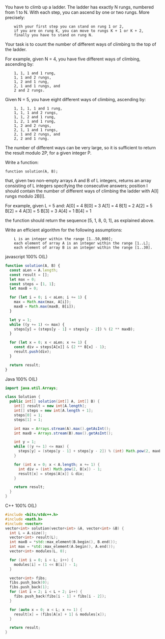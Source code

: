 

You have to climb up a ladder. The ladder has exactly N rungs, numbered from 1 to N. With each step, you can ascend by one or two rungs. More precisely:

        with your first step you can stand on rung 1 or 2,
        if you are on rung K, you can move to rungs K + 1 or K + 2,
        finally you have to stand on rung N.

Your task is to count the number of different ways of climbing to the top of the ladder.

For example, given N = 4, you have five different ways of climbing, ascending by:

        1, 1, 1 and 1 rung,
        1, 1 and 2 rungs,
        1, 2 and 1 rung,
        2, 1 and 1 rungs, and
        2 and 2 rungs.

Given N = 5, you have eight different ways of climbing, ascending by:

        1, 1, 1, 1 and 1 rung,
        1, 1, 1 and 2 rungs,
        1, 1, 2 and 1 rung,
        1, 2, 1 and 1 rung,
        1, 2 and 2 rungs,
        2, 1, 1 and 1 rungs,
        2, 1 and 2 rungs, and
        2, 2 and 1 rung.

The number of different ways can be very large, so it is sufficient to return the result modulo 2P, for a given integer P.

Write a function:

    function solution(A, B);

that, given two non-empty arrays A and B of L integers, returns an array consisting of L integers specifying the consecutive answers; position I should contain the number of different ways of climbing the ladder with A[I] rungs modulo 2B[I].

For example, given L = 5 and:
    A[0] = 4   B[0] = 3
    A[1] = 4   B[1] = 2
    A[2] = 5   B[2] = 4
    A[3] = 5   B[3] = 3
    A[4] = 1   B[4] = 1

the function should return the sequence [5, 1, 8, 0, 1], as explained above.

Write an efficient algorithm for the following assumptions:

        L is an integer within the range [1..50,000];
        each element of array A is an integer within the range [1..L];
        each element of array B is an integer within the range [1..30].



javascript 100% O(L) 
```javascript
function solution(A, B) {
  const aLen = A.length;
  const result = [];
  let max = 0;
  const steps = [1, 1];
  let maxB = 0;

  for (let i = 0; i < aLen; i += 1) {
    max = Math.max(max, A[i]);
    maxB = Math.max(maxB, B[i]);
  }

  let y = 1;
  while ((y += 1) <= max) {
    steps[y] = (steps[y - 1] + steps[y - 2]) % (2 ** maxB);
  }

  for (let x = 0; x < aLen; x += 1) {
    const div = steps[A[x]] & (2 ** B[x] - 1);
    result.push(div);
  }

  return result;
}
```

Java 100% O(L)
```java
import java.util.Arrays;

class Solution {
  public int[] solution(int[] A, int[] B) {
    int[] result = new int[A.length];
    int[] steps = new int[A.length + 1];
    steps[0] = 1;
    steps[1] = 1;

    int max = Arrays.stream(A).max().getAsInt();
    int maxB = Arrays.stream(B).max().getAsInt();

    int y = 1;
    while ((y += 1) <= max) {
      steps[y] = (steps[y - 1] + steps[y - 2]) % (int) Math.pow(2, maxB);
    }

    for (int x = 0; x < A.length; x += 1) {
      int div = (int) Math.pow(2, B[x]) - 1;
      result[x] = steps[A[x]] & div;
    }

    return result;
  }
}
```





C++ 100%    O(L)
```c++
#include <bits/stdc++.h>
#include <math.h>
#include <vector>
vector<int> solution(vector<int> &A, vector<int> &B) {
  int L = A.size();
  vector<int> result(L);
  int maxB = *std::max_element(B.begin(), B.end());
  int max = *std::max_element(A.begin(), A.end());
  vector<int> modules(L, 0);

  for (int i = 0; i < L; i++) {
    modules[i] = (1 << B[i]) - 1;
  }

  vector<int> fibs;
  fibs.push_back(0);
  fibs.push_back(1);
  for (int i = 2; i < L + 2; i++) {
    fibs.push_back(fibs[i - 1] + fibs[i - 2]);
  }

  for (auto x = 0; x < L; x += 1) {
    result[x] = (fibs[A[x] + 1] & modules[x]);
  }

  return result;
}
```